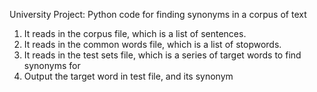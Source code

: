University Project:
Python code for finding synonyms in a corpus of text

1. It reads in the corpus file, which is a list of sentences.
2. It reads in the common words file, which is a list of stopwords.
3. It reads in the test sets file, which is a series of target words to find synonyms for
4. Output the target word in test file, and its synonym
